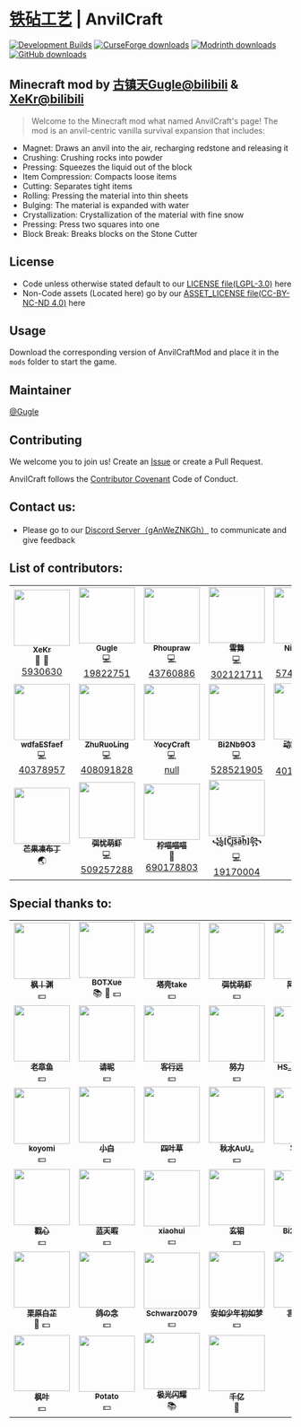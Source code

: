 # [铁砧工艺](./README.md) | AnvilCraft

[![Development Builds](https://github.com/Anvil-Dev/AnvilCraft/actions/workflows/ci.yml/badge.svg)](https://github.com/Anvil-Dev/AnvilCraft/actions/workflows/ci.yml)
[![CurseForge downloads](http://cf.way2muchnoise.eu/full_986251_downloads.svg)](https://www.curseforge.com/minecraft/mc-mods/anvilcraft)
[![Modrinth downloads](https://img.shields.io/modrinth/dt/anvilcraft?color=00AF5C&label=Modrinth%20downloads&logo=modrinth)](https://modrinth.com/mod/anvilcraft)
[![GitHub downloads](https://img.shields.io/github/downloads/Gu-ZT/AnvilCraftMod/total?label=Github%20downloads&logo=github)](https://github.com/Gu-ZT/AnvilCraftMod/releases)

## Minecraft mod by [古镇天Gugle@bilibili](https://space.bilibili.com/19822751) & [XeKr@bilibili](https://space.bilibili.com/5930630)

> Welcome to the Minecraft mod what named AnvilCraft's page! The mod is an anvil-centric vanilla survival expansion that
> includes:

* Magnet: Draws an anvil into the air, recharging redstone and releasing it
* Crushing: Crushing rocks into powder
* Pressing: Squeezes the liquid out of the block
* Item Compression: Compacts loose items
* Cutting: Separates tight items
* Rolling: Pressing the material into thin sheets
* Bulging: The material is expanded with water
* Crystallization: Crystallization of the material with fine snow
* Pressing: Press two squares into one
* Block Break: Breaks blocks on the Stone Cutter

## License

* Code unless otherwise stated default to our [LICENSE file(LGPL-3.0)](./LICENSE) here
* Non-Code assets (Located here) go by our [ASSET_LICENSE file(CC-BY-NC-ND 4.0)](./ASSETS_LICENSE) here

## Usage

Download the corresponding version of AnvilCraftMod and place it in the `mods` folder to start the game.

## Maintainer

[@Gugle](https://github.com/Gu-ZT)

## Contributing

We welcome you to join us! Create an [Issue](https://github.com/Anvil-Dev/AnvilCraft/issues/new/choose) or create a Pull Request.

AnvilCraft follows the [Contributor Covenant](https://www.contributor-covenant.org/version/2/1/code_of_conduct/) Code of Conduct.

## Contact us:

* Please go to our [Discord Server（gAnWeZNKGh）](https://discord.com/invite/gAnWeZNKGh) to communicate and give feedback

## List of contributors:

<!--suppress ALL -->
<table>
  <tr>
    <td align="center">
      <a href="https://github.com/XeKr">
        <img src="https://avatars.githubusercontent.com/u/45423407?v=100&s=100" width="100px;" height="100px" alt=""/><br />
        <sub><b>XeKr</b></sub>
      </a><br />
      <a title="Design">🎨</a> 
      <a title="Ideas, Planning, & Feedback">🤔</a><br />
      <a href="https://space.bilibili.com/5930630">5930630</a>
    </td>
    <td align="center">
      <a href="https://github.com/Gu-ZT">
        <img src="https://avatars.githubusercontent.com/u/34372427?v=100&s=100" width="100px" height="100px" alt=""/><br />
        <sub><b>Gugle</b></sub>
      </a><br />
      <a title="Code">💻</a><br />
      <a href="https://space.bilibili.com/19822751">19822751</a>
    </td>
    <td align="center">
      <a href="https://github.com/Phoupraw">
        <img src="https://avatars.githubusercontent.com/u/50520903?v=100&s=100" width="100px" height="100px" alt=""/><br />
        <sub><b>Phoupraw</b></sub>
      </a><br />
      <a title="Code">💻</a><br />
      <a href="https://space.bilibili.com/43760886">43760886</a>
    </td>
    <td align="center">
      <a href="https://github.com/DancingSnow0517">
        <img src="https://avatars.githubusercontent.com/u/60736156?v=100&s=100" width="100px" height="100px" alt=""/><br />
        <sub><b>雪舞</b></sub>
      </a><br />
      <a title="Code">💻</a><br />
      <a href="https://space.bilibili.com/302121711">302121711</a>
    </td>
    <td align="center">
      <a href="https://github.com/dmzz-yyhyy">
        <img src="https://avatars.githubusercontent.com/u/101402767?v=100&s=100" width="100px" height="100px" alt=""/><br />
        <sub><b>NightFish</b></sub>
      </a><br />
      <a title="Code">💻</a><br />
      <a href="https://space.bilibili.com/574322131">574322131</a>
    </td>
    <td align="center">
      <a href="https://github.com/BOTXue">
        <img src="https://avatars.githubusercontent.com/u/104829942?v=100&s=100" width="100px" height="100px" alt=""/><br />
        <sub><b>BOTXue</b></sub>
      </a><br />
      <a title="Translate">🌏</a><br />
      <a href="https://space.bilibili.com/17486924">17486924</a>
    </td>
  </tr>
  <tr>
    <td align="center">
      <a href="https://github.com/wdfaESfaef">
        <img src="https://avatars.githubusercontent.com/u/63187438?v=100&s=100" width="100px" height="100px" alt=""/><br />
        <sub><b>wdfaESfaef</b></sub>
      </a><br />
      <a title="Code">💻</a><br />
      <a href="https://space.bilibili.com/40378957">40378957</a>
    </td>
    <td align="center">
      <a href="https://github.com/ZhuRuoLing">
        <img src="https://avatars.githubusercontent.com/u/98583550?v=100&s=100" width="100px" height="100px" alt=""/><br />
        <sub><b>ZhuRuoLing</b></sub>
      </a><br />
      <a title="Code">💻</a><br />
      <a href="https://space.bilibili.com/408091828">408091828</a>
    </td>
    <td align="center">
      <a href="https://github.com/YocyCraft">
        <img src="https://avatars.githubusercontent.com/u/80801884?v=100&s=100" width="100px" height="100px" alt=""/><br />
        <sub><b>YocyCraft</b></sub>
      </a><br />
      <a title="Code">💻</a><br />
      <a href="https://bilibili.com/">null</a>
    </td>
    <td align="center">
      <a href="https://github.com/Bi2Nb9O3-Studio">
        <img src="https://avatars.githubusercontent.com/u/92721357?v=100&s=100" width="100px" height="100px" alt=""/><br />
        <sub><b>Bi2Nb9O3</b></sub>
      </a><br />
      <a title="Code">💻</a><br />
      <a href="https://space.bilibili.com/528521905">528521905</a>
    </td>
    <td align="center">
      <a href="https://github.com/SkyDynamic">
        <img src="https://avatars.githubusercontent.com/u/82658163?v=100&s=100" width="100px" height="100px" alt=""/><br />
        <sub><b>动空空空空</b></sub>
      </a><br />
      <a title="Code">💻</a><br />
      <a href="https://space.bilibili.com/401564157">401564157</a>
    </td>
    <td align="center">
      <a href="https://github.com/cdqtzrc">
        <img src="https://avatars.githubusercontent.com/u/134773425?v=4v=100&s=100" width="100px" height="100px" alt=""/><br />
        <sub><b>cdqtzrc</b></sub>
      </a><br />
      <a title="Code">💻</a><br />
      <a href="https://space.bilibili.com/37611717">37611717</a>
    </td>
  </tr>
  <tr>
    <td align="center">
      <a href="https://github.com/EvanHsieh0415">
        <img src="https://avatars.githubusercontent.com/u/74277414?v=100&s=100" width="100px" height="100px" alt=""/><br />
        <sub><b>芒果凍布丁</b></sub>
      </a><br />
      <a title="Translate">🌏</a><br />
    </td>
    <td align="center">
      <a href="https://github.com/moelobster">
        <img src="https://avatars.githubusercontent.com/u/161181492?v=100&s=100" width="100px" height="100px" alt=""/><br />
        <sub><b>弭忧萌虾</b></sub>
      </a><br />
      <a title="Code">💻</a><br />
      <a href="https://space.bilibili.com/509257288">509257288</a>
    </td>
    <td align="center">
      <a href="https://github.com/LemoMew">
        <img src="https://i0.hdslb.com/bfs/face/271ca31c628ba460e503dac5cc8cb9906599b6c0.jpg" width="100px" height="100px" alt=""/><br />
        <sub><b>柠喵喵喵</b></sub>
      </a><br />
      <a title="Find Bug">🐛</a><br />
      <a href="https://space.bilibili.com/690178803">690178803</a>
    </td>
    <td align="center">
      <a href="https://github.com/Cjsah">
        <img src="https://avatars.githubusercontent.com/u/46415647?v=100&s=100" width="100px" height="100px" alt=""/><br />
        <sub><b>꧁[C̲̅j̲̅s̲̅a̲̅h̲̅]꧂</b></sub>
      </a><br />
      <a title="Code">💻</a><br />
      <a href="https://space.bilibili.com/19170004">19170004</a>
    </td>
  </tr>
</table>

## Special thanks to:

<table>
  <tr>
    <td align="center">
      <a href="https://space.bilibili.com/3609691">
        <img src="https://i1.hdslb.com/bfs/face/3bd8e489884821f30312fe775faf87ad005ca8ac.jpg" width="100px" height="100px" alt=""/><br />
        <sub><b>枫丨渊</b></sub>
      </a><br />
      <a title="Money">💵</a>
    </td>
    <td align="center">
      <a href="https://space.bilibili.com/17486924">
        <img src="https://i2.hdslb.com/bfs/face/cab0b2fc2af9f2156af1783de27d6636049cc2b9.jpg" width="100px" height="100px" alt=""/><br />
        <sub><b>BOTXue</b></sub>
      </a><br />
      <a title="Doc">📚</a>
      <a title="Find Bug">🐛</a>
      <a title="Money">💵</a>
    </td>
    <td align="center">
      <a href="https://space.bilibili.com/13029727">
        <img src="https://i1.hdslb.com/bfs/face/c18a515409c357bea5de096f5af5eef3ffdc6f75.jpg" width="100px" height="100px" alt=""/><br />
        <sub><b>塔壳take</b></sub>
      </a><br />
      <a title="Money">💵</a>
    </td>
    <td align="center">
      <a href="https://space.bilibili.com/509257288">
        <img src="https://i1.hdslb.com/bfs/face/2489833c76a9888fb896459a2cf550747abbf2df.jpg" width="100px" height="100px" alt=""/><br />
        <sub><b>弭忧萌虾</b></sub>
      </a><br />
      <a title="Money">💵</a>
    </td>
    <td align="center">
      <a href="https://space.bilibili.com/316720652">
        <img src="https://i2.hdslb.com/bfs/face/e389c655c05ade4aba48863d605067d7fb301bb6.jpg" width="100px" height="100px" alt=""/><br />
        <sub><b>阿羊X_Y</b></sub>
      </a><br />
      <a title="Money">💵</a>
    </td>
    <td align="center">
      <a href="https://space.bilibili.com/178682437">
        <img src="https://i1.hdslb.com/bfs/face/482bfb809c6f5a7efaa116d6f5b98638dee5da63.jpg" width="100px" height="100px" alt=""/><br />
        <sub><b>朽白zz</b></sub>
      </a><br />
      <a title="Money">💵</a>
    </td>
  </tr>
  <tr>
    <td align="center">
      <a href="https://space.bilibili.com/88078264">
        <img src="https://i1.hdslb.com/bfs/face/bfd86fbb033dc3c32420a8a5ee31d7ea49968b66.jpg" width="100px" height="100px" alt=""/><br />
        <sub><b>老章鱼</b></sub>
      </a><br />
      <a title="Money">💵</a>
    </td>
    <td align="center">
      <a href="https://space.bilibili.com/353819232">
        <img src="https://i0.hdslb.com/bfs/face/433e62918c010e109480e1a588e1b77466a11ffc.jpg" width="100px" height="100px" alt=""/><br />
        <sub><b>请昵</b></sub>
      </a><br />
      <a title="Money">💵</a>
    </td>
    <td align="center">
      <a href="https://space.bilibili.com/276999874">
        <img src="https://i1.hdslb.com/bfs/face/03f5edfb60a02b418bf4fbe8a6899b85b9bafb21.jpg" width="100px" height="100px" alt=""/><br />
        <sub><b>客行远</b></sub>
      </a><br />
      <a title="Money">💵</a>
    </td>
    <td align="center">
      <a href="https://space.bilibili.com/7550196">
        <img src="https://i0.hdslb.com/bfs/face/5a5b1596146cb0f156bb0e58bfe6a044f505135a.jpg" width="100px" height="100px" alt=""/><br />
        <sub><b>努力</b></sub>
      </a><br />
      <a title="Money">💵</a>
    </td>
    <td align="center">
      <a href="https://space.bilibili.com/454566094">
        <img src="https://i1.hdslb.com/bfs/face/feb236fef6471a90ce4ded663de089ffe72cb76a.jpg" width="100px" height="100px" alt=""/><br />
        <sub><b>HS_Frederick</b></sub>
      </a><br />
      <a title="Money">💵</a>
    </td>
    <td align="center">
      <a href="https://space.bilibili.com/399429981">
        <img src="https://avatars.githubusercontent.com/u/64121613?v=100&s=100" width="100px" height="100px" alt=""/><br />
        <sub><b>yukonisen</b></sub>
      </a><br />
      <a title="Money">💵</a>
    </td>
  </tr>
  <tr>
    <td align="center">
      <a href="https://space.bilibili.com/34719209">
        <img src="https://i2.hdslb.com/bfs/face/674669503d0f71f0d42d069c86e27f48e0f9221c.jpg" width="100px" height="100px" alt=""/><br />
        <sub><b>koyomi</b></sub>
      </a><br />
      <a title="Money">💵</a>
    </td>
    <td align="center">
      <a href="https://space.bilibili.com/455720630">
        <img src="https://i2.hdslb.com/bfs/face/3013acd8905e6fdbcb42584c145f1647fa4fc838.jpg@240w_240h_1c_1s_!web-avatar-space-header.avif" width="100px" height="100px" alt=""/><br />
        <sub><b>小白</b></sub>
      </a><br />
      <a title="Money">💵</a>
    </td>
    <td align="center">
      <a href="https://space.bilibili.com/517815942">
        <img src="https://i0.hdslb.com/bfs/face/1ce77f0acbaecc5aca1020e9780f399e4c82423e.jpg" width="100px" height="100px" alt=""/><br />
        <sub><b>四叶草</b></sub>
      </a><br />
      <a title="Money">💵</a>
    </td>
    <td align="center">
      <a href="https://space.bilibili.com/484142219">
        <img src="https://i2.hdslb.com/bfs/face/d198e6e711865ae8ba9234b1eafcb05bc1df332b.jpg" width="100px" height="100px" alt=""/><br />
        <sub><b>秋水AuU_</b></sub>
      </a><br />
      <a title="Money">💵</a>
    </td>
    <td align="center">
      <a href="https://space.bilibili.com/438140517">
        <img src="https://i0.hdslb.com/bfs/face/c4e1cf150b06eb7aaa84ad958e7e10c8a717a944.jpg" width="100px" height="100px" alt=""/><br />
        <sub><b>Young</b></sub>
      </a><br />
      <a title="Find Bug">🐛</a>
      <a title="Money">💵</a>
    </td>
    <td align="center">
      <a href="https://space.bilibili.com/438681761">
        <img src="https://i2.hdslb.com/bfs/face/ef45deee5b9f09529ff57702ecd64502b2ba60df.jpg" width="100px" height="100px" alt=""/><br />
        <sub><b>進取科工</b></sub>
      </a><br />
      <a title="Money">💵</a>
    </td>
  </tr>
  <tr>
    <td align="center">
      <a href="https://space.bilibili.com/416982097">
        <img src="https://i1.hdslb.com/bfs/face/ac6d4bddc5b2ca79ab12d6df263f6eecdd955843.jpg" width="100px" height="100px" alt=""/><br />
        <sub><b>戳心</b></sub>
      </a><br />
      <a title="Money">💵</a>
    </td>
    <td align="center">
      <a href="https://space.bilibili.com/1560490714">
        <img src="https://i1.hdslb.com/bfs/face/7b8475a402aaaa271ae3781c470e4e02f1eaf13f.jpg" width="100px" height="100px" alt=""/><br />
        <sub><b>蓝天暇</b></sub>
      </a><br />
      <a title="Money">💵</a>
    </td>
    <td align="center">
      <a href="https://space.bilibili.com/423370221">
        <img src="https://i0.hdslb.com/bfs/face/eca9dff65f530eff2d9be5cf5e9c8bcc572a4d65.jpg" width="100px" height="100px" alt=""/><br />
        <sub><b>xiaohui</b></sub>
      </a><br />
      <a title="Money">💵</a>
    </td>
    <td align="center">
      <a href="https://space.bilibili.com/333119688">
        <img src="https://i0.hdslb.com/bfs/face/df5ec91627cb4fe4bf936bea40e79546d95db664.jpg" width="100px" height="100px" alt=""/><br />
        <sub><b>玄钼</b></sub>
      </a><br />
      <a title="Money">💵</a>
    </td>
    <td align="center">
      <a href="https://space.bilibili.com/528521905">
        <img src="https://i1.hdslb.com/bfs/face/79ca0cb470cf3c15ab33c77a237558a5d3743adc.jpg" width="100px" height="100px" alt=""/><br />
        <sub><b>Bi2Nb9O3</b></sub>
      </a><br />
      <a title="Money">💵</a>
    </td>
    <td align="center">
      <a href="https://space.bilibili.com/1015986446">
        <img src="https://i2.hdslb.com/bfs/face/f7d90f3a0e09991725e6d56a236c7d2e8229b570.jpg" width="100px" height="100px" alt=""/><br />
        <sub><b>ct_ice_tofu</b></sub>
      </a><br />
      <a title="Doc">📚</a>
      <a title="Find Bug">🐛</a>
      <a title="Money">💵</a>
    </td>
  </tr>
  <tr>
    <td align="center">
      <a href="https://space.bilibili.com/88168221">
        <img src="https://i0.hdslb.com/bfs/face/bf107d8fa848d4df7c5d7550c771e87428de6d21.jpg" width="100px" height="100px" alt=""/><br />
        <sub><b>栗原白芷</b></sub>
      </a><br />
      <a title="Find Bug">🐛</a>
      <a title="Money">💵</a>
    </td>
    <td align="center">
      <a href="https://space.bilibili.com/23416735">
        <img src="https://i1.hdslb.com/bfs/face/de60c18ecb871506989ddfd1a4d33fef804bd8ef.jpg" width="100px" height="100px" alt=""/><br />
        <sub><b>鸽の念</b></sub>
      </a><br />
      <a title="Money">💵</a>
    </td>
    <td align="center">
      <a href="https://space.bilibili.com/494317457">
        <img src="https://i2.hdslb.com/bfs/face/57676725eb60047f66d24d032d8479ba7eb4c40c.jpg" width="100px" height="100px" alt=""/><br />
        <sub><b>Schwarz0079</b></sub>
      </a><br />
      <a title="Money">💵</a>
    </td>
    <td align="center">
      <a href="https://space.bilibili.com/">
        <img src="https://i0.hdslb.com/bfs/face/c5578966c447a70edf831bbf7e522b7be6090fea.jpg" width="100px" height="100px" alt=""/><br />
        <sub><b>安如少年初如梦</b></sub>
      </a><br />
      <a title="Money">💵</a>
    </td>
    <td align="center">
      <a href="https://space.bilibili.com/475517877">
        <img src="https://i0.hdslb.com/bfs/face/bd995ed6147ead8e05aefdb65ad860f22c941a9f.jpg" width="100px" height="100px" alt=""/><br />
        <sub><b>言文夕十</b></sub>
      </a><br />
      <a title="Money">💵</a>
    </td>
    <td align="center">
      <a href="https://space.bilibili.com/7245116">
        <img src="https://i2.hdslb.com/bfs/face/cbc73836619e78cc7b5e422265ae79b5ff78cf49.webp" width="100px" height="100px" alt=""/><br />
        <sub><b>白烟圈黑眼圈</b></sub>
      </a><br />
      <a title="Money">💵</a>
    </td>
  </tr>
  <tr>
    <td align="center">
      <a href="https://space.bilibili.com/19063467">
        <img src="https://i0.hdslb.com/bfs/face/1a8f7009de193c7c9f3079cfb8854238dd7361e6.webp" width="100px" height="100px" alt=""/><br />
        <sub><b>枫叶</b></sub>
      </a><br />
      <a title="Money">💵</a>
    </td>
    <td align="center">
      <a href="https://space.bilibili.com/318916927">
        <img src="https://i1.hdslb.com/bfs/face/63186ce13529b1690d2a59cc9cd10b549e7e2a6c.jpg" width="100px" height="100px" alt=""/><br />
        <sub><b>Potato</b></sub>
      </a><br />
      <a title="Money">💵</a>
    </td>
    <td align="center">
      <a href="https://space.bilibili.com/157634813">
        <img src="https://i2.hdslb.com/bfs/face/5175c3c9ff6dc84ce983a55d6a6fa70fef188be4.jpg" width="100px" height="100px" alt=""/><br />
        <sub><b>极光闪耀</b></sub>
      </a><br />
      <a title="Doc">📚</a>
    </td>
    <td align="center">
      <a href="https://github.com/TrkvonStpd1e11">
        <img src="https://avatars.githubusercontent.com/u/88760242?v=100&s=100" width="100px" height="100px" alt=""/><br />
        <sub><b>千亿</b></sub>
      </a><br />
      <a title="Find Bug">🐛</a>
    </td>
  </tr>
</table>
